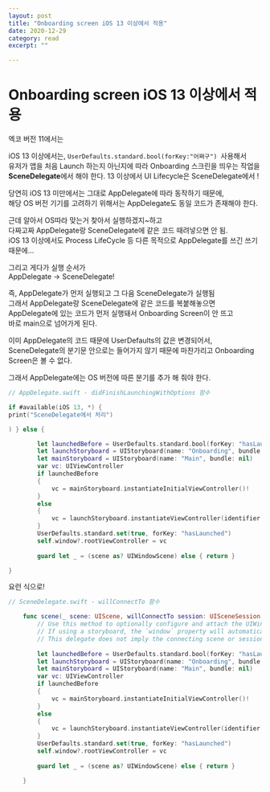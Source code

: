 ```yaml
---
layout: post
title: "Onboarding screen iOS 13 이상에서 적용" 
date: 2020-12-29
category: read 
excerpt: ""

---
```


# Onboarding screen iOS 13 이상에서 적용

엑코 버전 11에서는 

iOS 13 이상에서는, `UserDefaults.standard.bool(forKey:"어쩌구") `사용해서  
유저가 앱을 처음 Launch 하는지 아닌지에 따라 Onboarding 스크린을 띄우는 작업을  
**SceneDelegate**에서 해야 한다. 13 이상에서 UI Lifecycle은 SceneDelegate에서 !

당연히 iOS 13 미만에서는 그대로 AppDelegate에 따라 동작하기 때문에,  
해당 OS 버전 기기를 고려하기 위해서는 AppDelegate도 동일 코드가 존재해야 한다.



근데 알아서 OS따라 맞는거 찾아서 실행하겠지~하고  
다짜고짜 AppDelegate랑 SceneDelegate에 같은 코드 때려넣으면 안 됨.  
iOS 13 이상에서도 Process LifeCycle 등 다른 목적으로 AppDelegate를 쓰긴 쓰기 때문에...

그리고 게다가 실행 순서가  
AppDelegate → SceneDelegate!

즉, AppDelegate가 먼저 실행되고 그 다음 SceneDelegate가 실행됨  
그래서 AppDelegate랑 SceneDelegate에 같은 코드를 복붙해놓으면   
AppDelegate에 있는 코드가 먼저 실행돼서 Onboarding Screen이 안 뜨고  
바로 main으로 넘어가게 된다.

이미 AppDelegate의 코드 때문에 UserDefaults의 값은 변경되어서,  
SceneDelegate의 분기문 안으로는 들어가지 않기 때문에 마찬가리고 Onboarding Screen은 볼 수 없다.

그래서 AppDelegate에는 OS 버전에 따른 분기를 추가 해 줘야 한다.  

```swift
// AppDelegate.swift - didFinishLaunchingWithOptions 함수

if #available(iOS 13, *) {
print("SceneDelegate에서 처리")

) } else { 

        let launchedBefore = UserDefaults.standard.bool(forKey: "hasLaunched")
        let launchStoryboard = UIStoryboard(name: "Onboarding", bundle: nil)
        let mainStoryboard = UIStoryboard(name: "Main", bundle: nil)
        var vc: UIViewController
        if launchedBefore
        {
            vc = mainStoryboard.instantiateInitialViewController()!
        }
        else
        {
            vc = launchStoryboard.instantiateViewController(identifier: "OnboardingViewController")
        }
        UserDefaults.standard.set(true, forKey: "hasLaunched")
        self.window?.rootViewController = vc
        
        guard let _ = (scene as? UIWindowScene) else { return }

}
```

요런 식으로!

```swift
// SceneDelegate.swift - willConnectTo 함수

    func scene(_ scene: UIScene, willConnectTo session: UISceneSession, options connectionOptions: UIScene.ConnectionOptions) {
        // Use this method to optionally configure and attach the UIWindow `window` to the provided UIWindowScene `scene`.
        // If using a storyboard, the `window` property will automatically be initialized and attached to the scene.
        // This delegate does not imply the connecting scene or session are new (see `application:configurationForConnectingSceneSession` instead).
        
        let launchedBefore = UserDefaults.standard.bool(forKey: "hasLaunched")
        let launchStoryboard = UIStoryboard(name: "Onboarding", bundle: nil)
        let mainStoryboard = UIStoryboard(name: "Main", bundle: nil)
        var vc: UIViewController
        if launchedBefore
        {
            vc = mainStoryboard.instantiateInitialViewController()!
        }
        else
        {
            vc = launchStoryboard.instantiateViewController(identifier: "OnboardingViewController")
        }
        UserDefaults.standard.set(true, forKey: "hasLaunched")
        self.window?.rootViewController = vc
        
        guard let _ = (scene as? UIWindowScene) else { return }

    }
```


